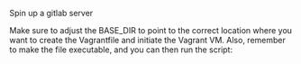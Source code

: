 Spin up a gitlab server


Make sure to adjust the BASE_DIR to point to the correct location where you want to create the Vagrantfile and initiate the Vagrant VM. Also, remember to make the file executable, and you can then run the script: